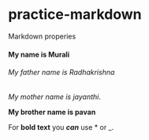 # practice-markdown
Markdown properies

#### My name is Murali
###### My father name is Radhakrishna 
*My mother name is jayanthi*.  

**My brother name is pavan**

For **bold text** you ___can___ use * or _.

